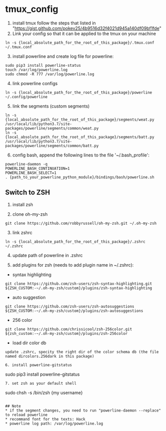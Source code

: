 # tmux_config
1. install tmux follow the steps that listed in "https://gist.github.com/pokev25/4b9516d32f4021d945a140df09bf1fde"
2. Link your config so that it can be applied to the tmux on your machine
```
ln -s {local_absolute_path_for_the_root_of_this_package}/.tmux.conf ~/.tmux.conf
```
3. install powerline and create log file for powerline:
```
sudo pip3 install powerline-status
touch /var/log/powerline.log
sudo chmod -R 777 /var/log/powerline.log
```

4. link powerline configs
```
ln -s {local_absolute_path_for_the_root_of_this_package}/powerline ~/.config/powerline
```
5. link the segments (custom segments)
```
ln -s {local_absolute_path_for_the_root_of_this_package}/segments/weat.py /usr/local/lib/python3.7/site-packages/powerline/segments/common/weat.py
ln -s {local_absolute_path_for_the_root_of_this_package}/segments/batt.py /usr/local/lib/python3.7/site-packages/powerline/segments/common/batt.py
```
6. config bash, append the following lines to the file '~/.bash_profile':
```
powerline-daemon -q
POWERLINE_BASH_CONTINUATION=1
POWERLINE_BASH_SELECT=1
. {path_to_your_powerline_python_module}/bindings/bash/powerline.sh
```
## Switch to ZSH

1. install zsh

2. clone oh-my-zsh
```
git clone https://github.com/robbyrussell/oh-my-zsh.git ~/.oh-my-zsh
```
3. link zshrc
```
ln -s {local_absolute_path_for_the_root_of_this_package}/.zshrc ~/.zshrc
```

4. update path of powerline in .zshrc

5. add plugins for zsh (needs to add plugin name in ~/.zshrc):
* syntax highlighting
```
git clone https://github.com/zsh-users/zsh-syntax-highlighting.git ${ZSH_CUSTOM:-~/.oh-my-zsh/custom}/plugins/zsh-syntax-highlighting
```
* auto suggestion
```
git clone https://github.com/zsh-users/zsh-autosuggestions ${ZSH_CUSTOM:-~/.oh-my-zsh/custom}/plugins/zsh-autosuggestions
```
* 256 color
```
git clone https://github.com/chrissicool/zsh-256color.git ${zsh_custom:-~/.oh-my-zsh/custom}/plugins/zsh-256color
```

* load dir color db
```
update .zshrc, specity the right dir of the color schema db (the file named dircolors.256dark in this package)

6. install powerline-gitstatus
```
sudo pip3 install powerline-gitstatus
```
7. set zsh as your default shell
```
sudo chsh -s /bin/zsh {my username}
```

## Note
* if the segment changes, you need to run "powerline-daemon --replace" to reload powerline
* recommand font for the texts: Hack
* powerline log path: /var/log/powerline.log
